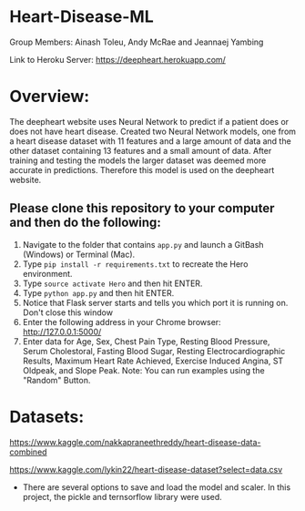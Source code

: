 # Heart-Disease-ML

Group Members: Ainash Toleu, Andy McRae and Jeannaej Yambing

Link to Heroku Server: https://deepheart.herokuapp.com/

# Overview:
The deepheart website uses Neural Network to predict if a patient does or does not have heart disease. 
    Created two Neural Network models, one from a heart disease dataset with 11 features and a large amount of data and the other dataset containing 13 features and a small amount of data.
    After training and testing the models the larger dataset was deemed more accurate in predictions. Therefore this model is used on the deepheart website.

## Please clone this repository to your computer and then do the following:

1. Navigate to the folder that contains ``app.py`` and launch a GitBash (Windows) or Terminal (Mac).
1. Type ``pip install -r requirements.txt`` to recreate the Hero environment.
1. Type ``source activate Hero`` and then hit ENTER.
1. Type ``python app.py`` and then hit ENTER.
1. Notice that Flask server starts and tells you which port it is running on.  Don't close this window
1. Enter the following address in your Chrome browser: http://127.0.0.1:5000/
1. Enter data for Age, Sex, Chest Pain Type, Resting Blood Pressure, Serum Cholestoral, Fasting Blood Sugar, Resting Electrocardiographic Results, Maximum Heart Rate Achieved, Exercise Induced Angina, ST Oldpeak, and Slope Peak.
Note: You can run examples using the "Random" Button.

# Datasets: 
https://www.kaggle.com/nakkapraneethreddy/heart-disease-data-combined
 
https://www.kaggle.com/lykin22/heart-disease-dataset?select=data.csv 

* There are several options to save and load the model and scaler. In this project, the pickle and ternsorflow library were used.
